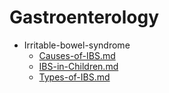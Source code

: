 
# Gastroenterology

- Irritable-bowel-syndrome
  - [Causes-of-IBS.md](./Causes-of-IBS.md)
  - [IBS-in-Children.md](./IBS-in-Children.md)
  - [Types-of-IBS.md](./Types-of-IBS.md)
